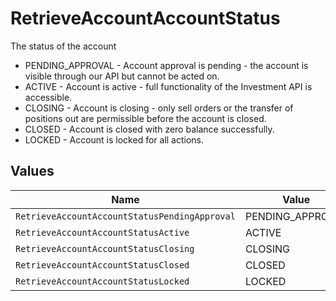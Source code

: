 # RetrieveAccountAccountStatus

The status of the account
* PENDING_APPROVAL - Account approval is pending - the account is visible through our API but cannot be acted on.
* ACTIVE - Account is active - full functionality of the Investment API is accessible.
* CLOSING - Account is closing - only sell orders or the transfer of positions out are permissible before the account is closed.
* CLOSED - Account is closed with zero balance successfully.
* LOCKED - Account is locked for all actions.


## Values

| Name                                          | Value                                         |
| --------------------------------------------- | --------------------------------------------- |
| `RetrieveAccountAccountStatusPendingApproval` | PENDING_APPROVAL                              |
| `RetrieveAccountAccountStatusActive`          | ACTIVE                                        |
| `RetrieveAccountAccountStatusClosing`         | CLOSING                                       |
| `RetrieveAccountAccountStatusClosed`          | CLOSED                                        |
| `RetrieveAccountAccountStatusLocked`          | LOCKED                                        |